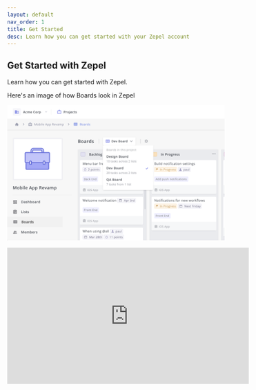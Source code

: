 ```yaml
---
layout: default
nav_order: 1
title: Get Started
desc: Learn how you can get started with your Zepel account
---
```

## Get Started with Zepel

Learn how you can get started with Zepel.

Here's an image of how Boards look in Zepel

![Have multiple boards inside your project](/assets/uploads/screen-shot-2019-02-25-at-1.00.41-pm.png "Boards in Zepel")

<iframe width="560" height="315" src="https://www.youtube.com/embed/qZGpmWrVSaU?controls=0" frameborder="0" allow="accelerometer; autoplay; encrypted-media; gyroscope; picture-in-picture" allowfullscreen></iframe>
